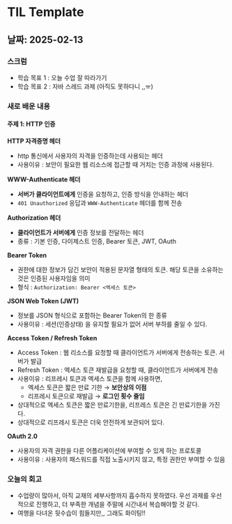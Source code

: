 # TIL Template

## 날짜: 2025-02-13

### 스크럼
- 학습 목표 1 : 오늘 수업 잘 따라가기
- 학습 목표 2 : 자바 스레드 과제 (아직도 못하다니 ,,ㅠ)

### 새로 배운 내용
#### 주제 1: HTTP 인증
**HTTP 자격증명 헤더**
- http 통신에서 사용자의 자격을 인증하는데 사용되는 헤더
- 사용이유 : 보안이 필요한 웹 리소스에 접근할 때 거치는 인증 과정에 사용된다.

**WWW-Authenticate 헤더**
- **서버가 클라이언트에게** 인증을 요청하고, 인증 방식을 안내하는 헤더
- `401 Unauthorized` 응답과 `WWW-Authenticate` 헤더를 함께 전송

**Authorization 헤더**
- **클라이언트가 서버에게** 인증 정보를 전달하는 헤더
- 종류 : 기본 인증, 다이제스트 인증, Bearer 토큰, JWT, OAuth

**Bearer Token**
- 권한에 대한 정보가 담긴 보안이 적용된 문자열 형태의 토큰. 해당 토큰을 소유하는 것은 인증된 사용자임을 의미
- 형식 : `Authorization: Bearer <엑세스 토큰>`

**JSON Web Token (JWT)**
- 정보를 JSON 형식으로 포함하는 Bearer Token의 한 종류
- 사용이유 : 세션(인증상태) 을 유지할 필요가 없어 서버 부하를 줄일 수 있다.

**Access Token / Refresh Token**
- Access Token : 웹 리소스를 요청할 때 클라이언트가 서버에게 전송하는 토큰. 서버가 발급
- Refresh Token : 엑세스 토큰 재발급을 요청할 때, 클라이언트가 서버에게 전송
- 사용이유 : 리프레시 토큰과 엑세스 토큰을 함께 사용하면,
  - 엑세스 토큰은 짧은 만료 기한 → **보안상의 이점**
  - 리프레시 토큰으로 재발급 → **로그인 횟수 줄임**
- 상대적으로 엑세스 토큰은 짧은 만료기한을, 리프레스 토큰은 긴 만료기한을 가진다.
- 상대적으로 리프레시 토큰은 더욱 안전하게 보관되어 있다.

**OAuth 2.0**
- 사용자의 자격 권한을 다른 어플리케이션에 부여할 수 있게 하는 프로토콜
- 사용이유 : 사용자의 패스워드를 직접 노출시키지 않고, 특정 권한만 부여할 수 있음

### 오늘의 회고
- 수업량이 많아서, 아직 교재의 세부사항까지 흡수하지 못하였다. 우선 과제를 우선적으로 진행하고,
더 부족한 개념을 주말에 시간내서 복습해야할 것 같다.
- 여행을 다녀온 뒷수습이 힘들지만,, 그래도 화이팅!!